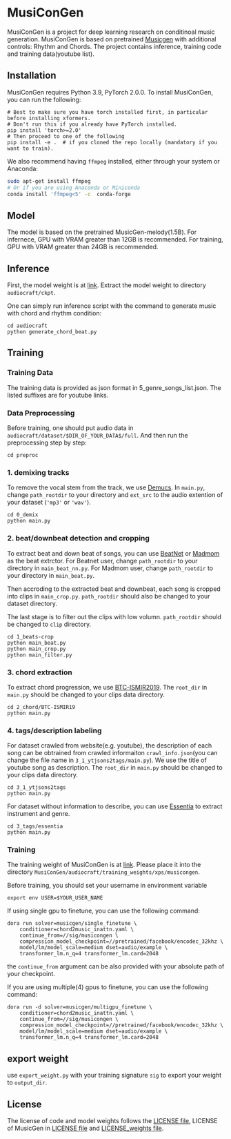 # MusiConGen

MusiConGen is a project for deep learning research on conditinoal music generation. MusiConGen is based on pretrained [Musicgen](https://github.com/facebookresearch/audiocraft) with additional controls: Rhythm and Chords. The project contains inference, training code and training data(youtube list).


## Installation
MusiConGen requires Python 3.9, PyTorch 2.0.0. To install MusiConGen, you can run the following:

```shell
# Best to make sure you have torch installed first, in particular before installing xformers.
# Don't run this if you already have PyTorch installed.
pip install 'torch>=2.0'
# Then proceed to one of the following
pip install -e .  # if you cloned the repo locally (mandatory if you want to train).
```

We also recommend having `ffmpeg` installed, either through your system or Anaconda:
```bash
sudo apt-get install ffmpeg
# Or if you are using Anaconda or Miniconda
conda install 'ffmpeg<5' -c  conda-forge
```

## Model

The model is based on the pretrained MusicGen-melody(1.5B). For infernece, GPU with VRAM greater than 12GB is recommended. For training, GPU with VRAM greater than 24GB is recommended.

## Inference

First, the model weight is at [link](https://huggingface.co/Cyan0731/MusiConGen/tree/main).
Extract the model weight to directory `audiocraft/ckpt`.

One can simply run inference script with the command to generate music with chord and rhythm condition:
```shell
cd audiocraft
python generate_chord_beat.py
```

## Training 

### Training Data
The training data is provided as json format in 5_genre_songs_list.json. The listed suffixes are for youtube links.

### Data Preprocessing
Before training, one should put audio data in `audiocraft/dataset/$DIR_OF_YOUR_DATA$/full`.
And then run the preprocessing step by step:

```shell
cd preproc
```

### 1. demixing tracks
To remove the vocal stem from the track, we use [Demucs](https://github.com/facebookresearch/demucs).
In `main.py`, change `path_rootdir` to your directory and `ext_src` to the audio extention of your dataset (`'mp3'` or `'wav'`).

```shell
cd 0_demix
python main.py
```

### 2. beat/downbeat detection and cropping
To extract beat and down beat of songs, you can use [BeatNet](https://github.com/mjhydri/BeatNet) or [Madmom](https://github.com/CPJKU/madmom) as the beat extrctor.
For Beatnet user, change `path_rootdir` to your directory in `main_beat_nn.py`. For Madmom user, change `path_rootdir` to your directory in `main_beat.py`.

Then accroding to the extracted beat and downbeat, each song is cropped into clips in `main_crop.py`. `path_rootdir` should also be changed to your dataset directory.

The last stage is to filter out the clips with low volumn. `path_rootdir` should be changed to `clip` directory.

```shell
cd 1_beats-crop
python main_beat.py
python main_crop.py
python main_filter.py
```

### 3. chord extraction
To extract chord progression, we use [BTC-ISMIR2019](https://github.com/jayg996/BTC-ISMIR19).
The `root_dir` in `main.py` should be changed to your clips data directory.

```shell
cd 2_chord/BTC-ISMIR19
python main.py
```

### 4. tags/description labeling
For dataset crawled from website(e.g. youtube), the description of each song can be obtrained from crawled  informaiton `crawl_info.json`(you can change the file name in `3_1_ytjsons2tags/main.py`). We use the title of youtube song as description. The `root_dir` in `main.py` should be changed to your clips data directory.

```shell
cd 3_1_ytjsons2tags
python main.py
```

For dataset without information to describe, you can use [Essentia](https://github.com/MTG/essentia) to extract instrument and genre.
```shell
cd 3_tags/essentia
python main.py
```

### Training
The training weight of MusiConGen is at [link](https://huggingface.co/Cyan0731/MusiConGen_training/tree/main). Please place it into the directory `MusiConGen/audiocraft/training_weights/xps/musicongen`.

Before training, you should set your username in environment variable
```shell
export env USER=$YOUR_USER_NAME
```

If using single gpu to finetune, you can use the following command:
```shell
dora run solver=musicgen/single_finetune \
    conditioner=chord2music_inattn.yaml \
    continue_from=//sig/musicongen \ 
    compression_model_checkpoint=//pretrained/facebook/encodec_32khz \
    model/lm/model_scale=medium dset=audio/example \
    transformer_lm.n_q=4 transformer_lm.card=2048
```
the `continue_from` argument can be also provided with your absolute path of your checkpoint. 

If you are using multiple(4) gpus to finetune, you can use the following command:
```shell
dora run -d solver=musicgen/multigpu_finetune \
    conditioner=chord2music_inattn.yaml \
    continue_from=//sig/musicongen \ 
    compression_model_checkpoint=//pretrained/facebook/encodec_32khz \
    model/lm/model_scale=medium dset=audio/example \
    transformer_lm.n_q=4 transformer_lm.card=2048
```

## export weight
use `export_weight.py` with your training signature `sig` to export your weight to `output_dir`.

## License
The license of code and model weights follows the [LICENSE file](https://github.com/Cyan0731/MusiConGen/blob/main/LICENSE), LICENSE of MusicGen in [LICENSE file](https://github.com/facebookresearch/audiocraft/blob/main/LICENSE) and [LICENSE_weights file](https://github.com/facebookresearch/audiocraft/blob/main/LICENSE_weights).